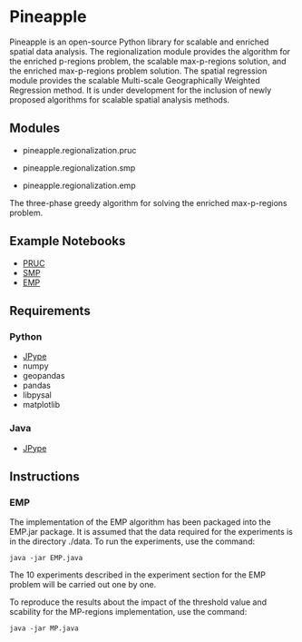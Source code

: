 # Pineapple

Pineapple is an open-source Python library for scalable and enriched spatial data analysis. The regionalization module provides the algorithm for the enriched p-regions problem, the scalable max-p-regions solution, and the enriched max-p-regions problem solution. The spatial regression module provides the scalable Multi-scale Geographically Weighted Regression method. It is under development for the inclusion of newly proposed algorithms for scalable spatial analysis methods.

## Modules


- pineapple.regionalization.pruc

- pineapple.regionalization.smp

- pineapple.regionalization.emp

The three-phase greedy algorithm for solving the enriched max-p-regions problem.


## Example Notebooks
- [PRUC](https://github.com/YunfanKang/Pineapple/blob/main/notebooks/pruc.ipynb)
- [SMP](https://github.com/YunfanKang/Pineapple/blob/main/notebooks/SMP.ipynb)
- [EMP](https://github.com/YunfanKang/Pineapple/blob/main/notebooks/max-p-enriched.ipynb)

## Requirements

### Python
- [JPype](https://jpype.readthedocs.io/en/latest/)
- numpy
- geopandas
- pandas
- libpysal
- matplotlib

### Java
- [JPype](https://jpype.readthedocs.io/en/latest/)

## Instructions

### EMP

The implementation of the EMP algorithm has been packaged into the EMP.jar package. It is assumed that the data required for the experiments is in the directory ./data. To run the experiments, use the command:
```
java -jar EMP.java
```
The 10 experiments described in the experiment section for the EMP problem will be carried out one by one.

To reproduce the results about the impact of the threshold value and scability for the MP-regions implementation, use the command:
```
java -jar MP.java
```
